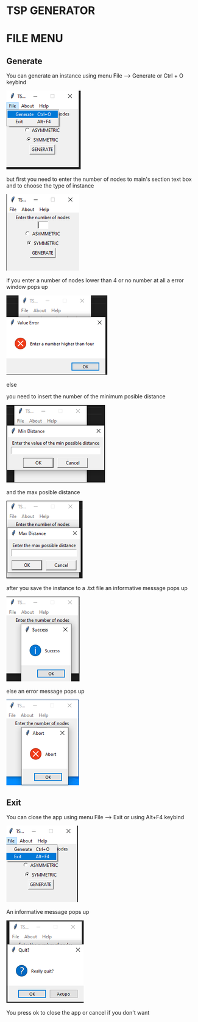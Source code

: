 # TSP GENERATOR

# FILE MENU

## Generate 

You can generate an instance using menu File --> Generate or Ctrl + O keybind

<p><img src ="doc images/File menu/generate menu.png" title = "Generate menu"/> </p>

but first you need to enter the number of nodes  to main's section text box and to choose the type of instance 

<p><img src ="doc images/File menu/main.png" title= "Main"/> </p>

if you enter a number of nodes lower than 4 or no number at all a error window pops up

<p><img src="doc images/File menu/value error.png" title="Input Number Error"/></p>

else

you need to insert the number of the minimum posible distance 

<p><img src="doc images/File menu/min distance.png" title="Min distance"/></p>

and the max posible distance

<p><img src="doc images/File menu/max distance.png" title="Max distance"/></p>

after you save the instance to a .txt file an informative message pops up 

<p><img src="doc images/File menu/instance creation.png" title="Instance Creation"/></p>

else an error message pops up

<p><img src="doc images/File menu/no save error message.png" title="No save error"/></p>

## Exit

You can close the app using menu File --> Exit or using Alt+F4 keybind

<p><img src = "doc images/File menu/close app.png" title="Close app"/> </p>

An informative message pops up

<p><img src ="doc images/File menu/close app pop up.png" title="close app pop up"/> </p>

You press ok to close the app or cancel if you don't want